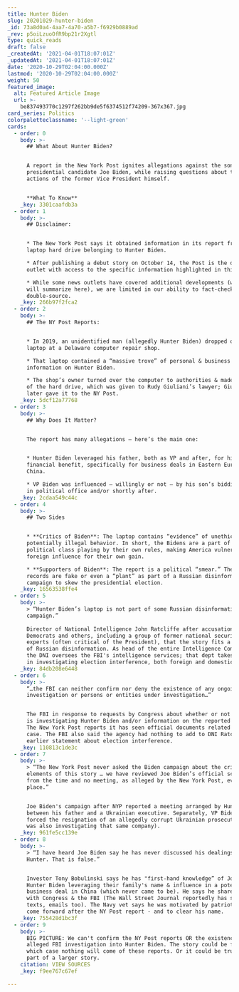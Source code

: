 ```yaml
---
title: Hunter Biden
slug: 20201029-hunter-biden
_id: 73a8d0a4-4aa7-4a70-a5b7-f6929b0889ad
_rev: p5oiLzuoOfR9bp21r2Xgtl
type: quick_reads
draft: false
_createdAt: '2021-04-01T18:07:01Z'
_updatedAt: '2021-04-01T18:07:01Z'
date: '2020-10-29T02:04:00.000Z'
lastmod: '2020-10-29T02:04:00.000Z'
weight: 50
featured_image:
  alt: Featured Article Image
  url: >-
    be837493770c1297f262bb9de5f6374512f74209-367x367.jpg
card_series: Politics
colorpaletteclassname: '--light-green'
cards:
  - order: 0
    body: >-
      ## What About Hunter Biden?


      A report in the New York Post ignites allegations against the son of
      presidential candidate Joe Biden, while raising questions about the
      actions of the former Vice President himself.


      **What To Know**
    _key: 3301caafdb3a
  - order: 1
    body: >-
      ## Disclaimer:


      * The New York Post says it obtained information in its report from a
      laptop hard drive belonging to Hunter Biden.

      * After publishing a debut story on October 14, the Post is the only media
      outlet with access to the specific information highlighted in this report.

      * While some news outlets have covered additional developments (which we
      will summarize here), we are limited in our ability to fact-check &
      double-source.
    _key: 266b97f2fca2
  - order: 2
    body: >-
      ## The NY Post Reports:


      * In 2019, an unidentified man (allegedly Hunter Biden) dropped off a
      laptop at a Delaware computer repair shop.

      * That laptop contained a “massive trove” of personal & business
      information on Hunter Biden.

      * The shop’s owner turned over the computer to authorities & made a copy
      of the hard drive, which was given to Rudy Giuliani’s lawyer; Giuliani
      later gave it to the NY Post.
    _key: 5dcf12a77768
  - order: 3
    body: >-
      ## Why Does It Matter?


      The report has many allegations – here’s the main one:


      * Hunter Biden leveraged his father, both as VP and after, for his own
      financial benefit, specifically for business deals in Eastern Europe and
      China.

      * VP Biden was influenced – willingly or not – by his son’s bidding, while
      in political office and/or shortly after.
    _key: 2cdaa549c44c
  - order: 4
    body: >-
      ## Two Sides


      * **Critics of Biden**: The laptop contains “evidence” of unethical,
      potentially illegal behavior. In short, the Bidens are a part of a
      political class playing by their own rules, making America vulnerable to
      foreign influence for their own gain.

      * **Supporters of Biden**: The report is a political “smear.” The laptop
      records are fake or even a “plant” as part of a Russian disinformation
      campaign to skew the presidential election.
    _key: 16563538ffe4
  - order: 5
    body: >-
      > “Hunter Biden’s laptop is not part of some Russian disinformation
      campaign.”  
        
      Director of National Intelligence John Ratcliffe after accusations by
      Democrats and others, including a group of former national security
      experts (often critical of the President), that the story fits a pattern
      of Russian disinformation. As head of the entire Intelligence Community,
      the DNI oversees the FBI's intelligence services; that dept takes the lead
      in investigating election interference, both foreign and domestic.
    _key: 84db208e6448
  - order: 6
    body: >-
      “…the FBI can neither confirm nor deny the existence of any ongoing
      investigation or persons or entities under investigation…”


      The FBI in response to requests by Congress about whether or not the FBI
      is investigating Hunter Biden and/or information on the reported laptop.
      The New York Post reports it has seen official documents related to a
      case. The FBI also said the agency had nothing to add to DNI Ratciffe's
      earlier statement about election interference.
    _key: 110813c1de3c
  - order: 7
    body: >-
      > “The New York Post never asked the Biden campaign about the critical
      elements of this story … we have reviewed Joe Biden’s official schedules
      from the time and no meeting, as alleged by the New York Post, ever took
      place.”


      Joe Biden's campaign after NYP reported a meeting arranged by Hunter
      between his father and a Ukrainian executive. Separately, VP Biden said he
      forced the resignation of an allegedly corrupt Ukrainian prosecutor (who
      was also investigating that same company).
    _key: 961fe5cc139e
  - order: 8
    body: >-
      > “I have heard Joe Biden say he has never discussed his dealings with
      Hunter. That is false.”


      Investor Tony Bobulinski says he has "first-hand knowledge” of Joe &
      Hunter Biden leveraging their family's name & influence in a potential
      business deal in China (which never came to be). He says he shared details
      with Congress & the FBI (The Wall Street Journal reportedly has seen
      texts, emails too). The Navy vet says he was motivated by patriotism to
      come forward after the NY Post report - and to clear his name.
    _key: 755428d1bc3f
  - order: 9
    body: >-
      BIG PICTURE: We can't confirm the NY Post reports OR the existence of the
      alleged FBI investigation into Hunter Biden. The story could be false, in
      which case nothing will come of these reports. Or it could be true, and
      part of a larger story.
    citation: VIEW SOURCES
    _key: f9ee767c67ef

---
```

 